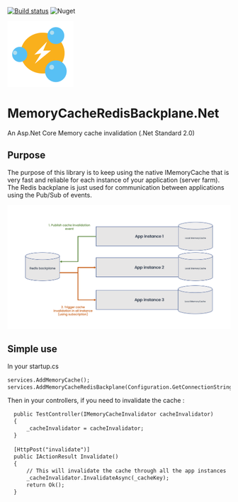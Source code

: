 
[![Build status](https://ci.appveyor.com/api/projects/status/sa0tjdyyfev17uq4?svg=true)](https://ci.appveyor.com/project/antoinebidault/memorycacheredisbackplane-net)
![Nuget](https://img.shields.io/nuget/v/MemoryCacheRedisBackplane.Net)

![Logo](/MemoryCacheRedisBackplane.Net/MemoryCacheRedisBackplane.Net.png)

# MemoryCacheRedisBackplane.Net

An Asp.Net Core Memory cache invalidation (.Net Standard 2.0)


## Purpose

The purpose of this library is to keep using the native IMemoryCache that is very fast and reliable for each instance of your application (server farm). The Redis backplane is just used for communication between applications using the Pub/Sub of events.

![Purpose](/purpose.png)

## Simple use


In your startup.cs
```CSharp
services.AddMemoryCache();
services.AddMemoryCacheRedisBackplane(Configuration.GetConnectionString("Redis"));
```

Then in your controllers, if you need to invalidate the cache :
```CSharp
  public TestController(IMemoryCacheInvalidator cacheInvalidator)
  {
      _cacheInvalidator = cacheInvalidator;
  }

  [HttpPost("invalidate")]
  public IActionResult Invalidate()
  {
      // This will invalidate the cache through all the app instances
      _cacheInvalidator.InvalidateAsync(_cacheKey);
      return Ok();
  }
```
